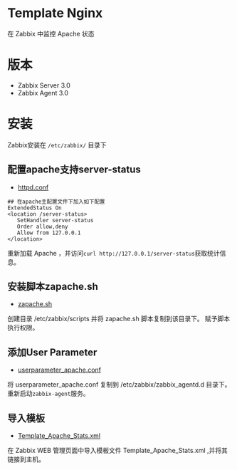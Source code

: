 # Template Nginx
在 Zabbix 中监控 Apache 状态

# 版本
- Zabbix Server 3.0
- Zabbix Agent 3.0

# 安装
Zabbix安装在 `/etc/zabbix/` 目录下

## 配置apache支持server-status
- [httpd.conf](https://github.com/kangvcar/zabbix_monitoring_devices/blob/master/monitoring_apache/httpd.conf)

```shell
## 在apache主配置文件下加入如下配置
ExtendedStatus On  
<location /server-status>  
   SetHandler server-status  
   Order allow,deny  
   Allow from 127.0.0.1
</location>  
```
重新加载 Apache ，并访问`curl http://127.0.0.1/server-status`获取统计信息。

## 安装脚本zapache.sh 
- [zapache.sh](https://github.com/kangvcar/zabbix_monitoring_devices/blob/master/monitoring_apache/zapache.sh)

创建目录 /etc/zabbix/scripts 并将 zapache.sh 脚本复制到该目录下。
赋予脚本执行权限。

## 添加User Parameter
- [userparameter_apache.conf](https://github.com/kangvcar/zabbix_monitoring_devices/blob/master/monitoring_apache/userparameter_apache.conf.md)

将 userparameter_apache.conf 复制到 /etc/zabbix/zabbix_agentd.d 目录下。
重新启动`zabbix-agent`服务。

## 导入模板
- [Template_Apache_Stats.xml](https://github.com/kangvcar/zabbix_monitoring_devices/blob/master/monitoring_apache/Template_Apache_Stats.xml)

在 Zabbix WEB 管理页面中导入模板文件 Template_Apache_Stats.xml ,并将其链接到主机。